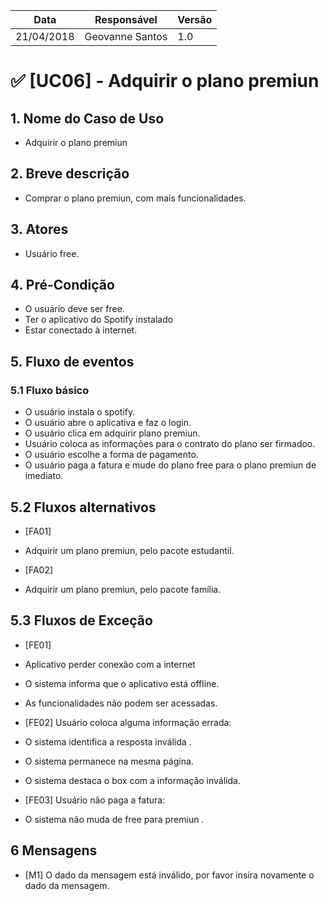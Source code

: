 Data | Responsável | Versão|
--------- | ------| --------|
21/04/2018 | Geovanne Santos |   1.0   |

# ✅ [UC06] - Adquirir o plano premiun

## 1. Nome do Caso de Uso
- Adquirir o plano premiun

## 2.  Breve descrição
- Comprar o plano premiun, com mais funcionalidades.

## 3.  Atores
- Usuário free.

## 4.  Pré-Condição
- O usuário deve ser free.
- Ter o aplicativo do Spotify instalado
- Estar conectado à internet.

## 5.  Fluxo de eventos

### 5.1 Fluxo básico

- O usuário instala o spotify.
- O usuário abre o aplicativa e faz o login.
- O usuário clica em adquirir plano premiun.
- Usuário coloca as informações para o contrato do plano ser firmadoo.
- O usuário escolhe a forma de pagamento.
- O usuário paga a fatura e mude do plano free para o plano premiun de imediato.

## 5.2 Fluxos alternativos

- [FA01]
- Adquirir um plano premiun, pelo pacote estudantil.

- [FA02]
- Adquirir um plano premiun, pelo pacote família.

## 5.3 Fluxos de Exceção
- [FE01]
- Aplicativo perder conexão com a internet
- O sistema informa que o aplicativo está offline.
- As funcionalidades não podem ser acessadas.

- [FE02] Usuário coloca alguma informação errada:
- O sistema identifica a resposta inválida .
- O sistema permanece na mesma página.
- O sistema destaca o box com a informação inválida.

- [FE03] Usuário não paga a fatura:
- O sistema não muda de free para premiun .


## 6 Mensagens
- [M1] O dado da mensagem está inválido, por favor insira novamente o dado da mensagem.
